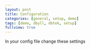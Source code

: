 ```yaml
---
layout: post
title: Configuration
categories: [general, setup, demo]
tags: [demo, dbyll, dbtek, setup]
fullview: true
---
```


In your config file change these settings
